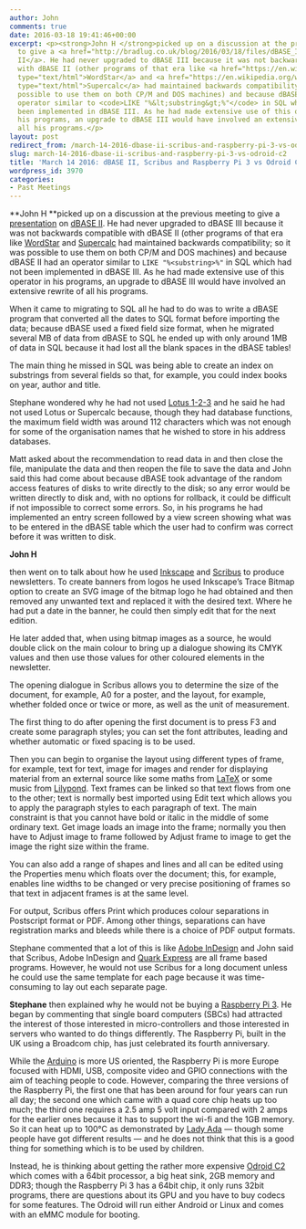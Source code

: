 ```yaml
---
author: John
comments: true
date: 2016-03-18 19:41:46+00:00
excerpt: <p><strong>John H </strong>picked up on a discussion at the previous meeting
  to give a <a href="http://bradlug.co.uk/blog/2016/03/18/files/dBASE_II.odp">presentation</a> on <a href="https://en.wikipedia.org/wiki/DBase" type="text/html">dBASE
  II</a>. He had never upgraded to dBASE III because it was not backwards compatible
  with dBASE II (other programs of that era like <a href="https://en.wikipedia.org/wiki/WordStar"
  type="text/html">WordStar</a> and <a href="https://en.wikipedia.org/wiki/SuperCalc"
  type="text/html">Supercalc</a> had maintained backwards compatibility; so it was
  possible to use them on both CP/M and DOS machines) and because dBASE II had an
  operator similar to <code>LIKE "%&lt;substring&gt;%"</code> in SQL which had not
  been implemented in dBASE III. As he had made extensive use of this operator in
  his programs, an upgrade to dBASE III would have involved an extensive rewrite of
  all his programs.</p>
layout: post
redirect_from: /march-14-2016-dbase-ii-scribus-and-raspberry-pi-3-vs-odroid-c2
slug: march-14-2016-dbase-ii-scribus-and-raspberry-pi-3-vs-odroid-c2
title: 'March 14 2016: dBASE II, Scribus and Raspberry Pi 3 vs Odroid C2'
wordpress_id: 3970
categories:
- Past Meetings
---
```


**John H **picked up on a discussion at the previous meeting to give a [presentation](http://bradlug.co.uk/blog/2016/03/18/files/dBASE_II.odp) on [dBASE II](https://en.wikipedia.org/wiki/DBase). He had never upgraded to dBASE III because it was not backwards compatible with dBASE II (other programs of that era like [WordStar](https://en.wikipedia.org/wiki/WordStar) and [Supercalc](https://en.wikipedia.org/wiki/SuperCalc) had maintained backwards compatibility; so it was possible to use them on both CP/M and DOS machines) and because dBASE II had an operator similar to `LIKE "%<substring>%"` in SQL which had not been implemented in dBASE III. As he had made extensive use of this operator in his programs, an upgrade to dBASE III would have involved an extensive rewrite of all his programs.




When it came to migrating to SQL all he had to do was to write a dBASE program that converted all the dates to SQL format before importing the data; because dBASE used a fixed field size format, when he migrated several MB of data from dBASE to SQL he ended up with only around 1MB of data in SQL because it had lost all the blank spaces in the dBASE tables!




The main thing he missed in SQL was being able to create an index on substrings from several fields so that, for example, you could index books on year, author and title.




Stephane wondered why he had not used [Lotus 1-2-3](https://en.wikipedia.org/wiki/Lotus_1-2-3) and he said he had not used Lotus or Supercalc because, though they had database functions, the maximum field width was around 112 characters which was not enough for some of the organisation names that he wished to store in his address databases.




Matt asked about the recommendation to read data in and then close the file, manipulate the data and then reopen the file to save the data and John said this had come about because dBASE took advantage of the random access features of disks to write directly to the disk; so any error would be written directly to disk and, with no options for rollback, it could be difficult if not impossible to correct some errors. So, in his programs he had implemented an entry screen followed by a view screen showing what was to be entered in the dBASE table which the user had to confirm was correct before it was written to disk.




**John H**

then went on to talk about how he used [Inkscape](https://inkscape.org/en/) and [Scribus](https://www.scribus.net/) to produce newsletters. To create banners from logos he used Inkscape’s Trace Bitmap option to create an SVG image of the bitmap logo he had obtained and then removed any unwanted text and replaced it with the desired text. Where he had put a date in the banner, he could then simply edit that for the next edition.




He later added that, when using bitmap images as a source, he would double click on the main colour to bring up a dialogue showing its CMYK values and then use those values for other coloured elements in the newsletter.




The opening dialogue in Scribus allows you to determine the size of the document, for example, A0 for a poster, and the layout, for example, whether folded once or twice or more, as well as the unit of measurement.




The first thing to do after opening the first document is to press F3 and create some paragraph styles; you can set the font attributes, leading and whether automatic or fixed spacing is to be used.




Then you can begin to organise the layout using different types of frame, for example, text for text, image for images and render for displaying material from an external source like some maths from [LaTeX](https://www.latex-project.org/) or some music from [Lilypond](http://www.lilypond.org/). Text frames can be linked so that text flows from one to the other; text is normally best imported using Edit text which allows you to apply the paragraph styles to each paragraph of text. The main constraint is that you cannot have bold or italic in the middle of some ordinary text. Get image loads an image into the frame; normally you then have to Adjust image to frame followed by Adjust frame to image to get the image the right size within the frame.




You can also add a range of shapes and lines and all can be edited using the Properties menu which floats over the document; this, for example, enables line widths to be changed or very precise positioning of frames so that text in adjacent frames is at the same level.




For output, Scribus offers Print which produces colour separations in Postscript format or PDF. Among other things, separations can have registration marks and bleeds while there is a choice of PDF output formats.




Stephane commented that a lot of this is like [Adobe InDesign](http://www.adobe.com/uk/products/indesign.html) and John said that Scribus, Adobe InDesign and [Quark Express](http://www.quark.com/Products/QuarkXPress/) are all frame based programs. However, he would not use Scribus for a long document unless he could use the same template for each page because it was time-consuming to lay out each separate page.




**Stephane** then explained why he would not be buying a [Raspberry Pi 3](https://www.raspberrypi.org/products/raspberry-pi-3-model-b/). He began by commenting that single board computers (SBCs) had attracted the interest of those interested in micro-controllers and those interested in servers who wanted to do things differently. The Raspberry Pi, built in the UK using a Broadcom chip, has just celebrated its fourth anniversary.




While the [Arduino](https://en.wikipedia.org/wiki/Arduino) is more US oriented, the Raspberry Pi is more Europe focused with HDMI, USB, composite video and GPIO connections with the aim of teaching people to code. However, comparing the three versions of the Raspberry Pi, the first one that has been around for four years can run all day; the second one which came with a quad core chip heats up too much; the third one requires a 2.5 amp 5 volt input compared with 2 amps for the earlier ones because it has to support the wi-fi and the 1GB memory. So it can heat up to 100°C as demonstrated by [Lady Ada](https://www.youtube.com/watch?v=xErhrKptuy4) — though some people have got different results — and he does not think that this is a good thing for something which is to be used by children.




Instead, he is thinking about getting the rather more expensive [Odroid C2](http://www.liymo.com/mc-odroid/hardkernel-odroid-c2/hardkernel-odroid-c2-board) which comes with a 64bit processor, a big heat sink, 2GB memory and DDR3; though the Raspberry Pi 3 has a 64bit chip, it only runs 32bit programs, there are questions about its GPU and you have to buy codecs for some features. The Odroid will run either Android or Linux and comes with an eMMC module for booting.
